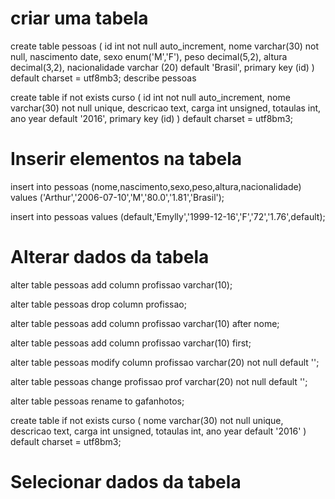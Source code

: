 # criar uma tabela

create table pessoas (
id int not null auto_increment, <!--Parametro, definição e preenchimento automatico-->
nome varchar(30) not null,
nascimento date, <!-- Parametros e definição--> 
sexo enum('M','F'),
peso decimal(5,2),
altura decimal(3,2),
nacionalidade varchar (20) default 'Brasil',
primary key (id)
) default charset = utf8mb3;
describe pessoas <!-- Escrever na tabela-->

create table if not exists curso ( <!-- criar tabela se ela não existe -->
id int not null auto_increment,
nome varchar(30) not null unique,  <!-- Obrigatório e único -->
descricao text,
carga int unsigned,
totaulas int,
ano year default '2016',
primary key (id) <!-- Chave primária -->
) default charset = utf8bm3;
# Inserir elementos na tabela

insert into pessoas <!-- inserir na tabela  -->
(nome,nascimento,sexo,peso,altura,nacionalidade) <!-- parametros  -->
values
('Arthur','2006-07-10','M','80.0','1.81','Brasil'); <!-- Valores -->

<!-- Simplificado -->
insert into pessoas values <!-- valores na mesma posição da tabela -->
(default,'Emylly','1999-12-16','F','72','1.76',default);

# Alterar dados da tabela

alter table pessoas <!-- Alterar tabela -->
add column profissao varchar(10); <!-- Adicionar coluna -->

alter table pessoas
drop column profissao; <!-- Deletar coluna -->

alter table pessoas
add column profissao varchar(10) after nome; <!-- Depois da coluna -->

alter table pessoas
add column profissao varchar(10) first; <!-- Primeira coluna -->

alter table pessoas
modify column profissao varchar(20) not null default ''; <!-- Modificar detalhes da coluna -->

alter table pessoas
change profissao prof varchar(20) not null default ''; <!-- Modificar nome e detalhes da coluna (obrigatótio) -->

alter table pessoas
rename to gafanhotos; <!-- Alterar nome da tabela -->

create table if not exists curso (
	nome varchar(30) not null unique,
    descricao text,
    carga int unsigned,
    totaulas int,
    ano year default '2016'
) default charset = utf8bm3;
# Selecionar dados da tabela




